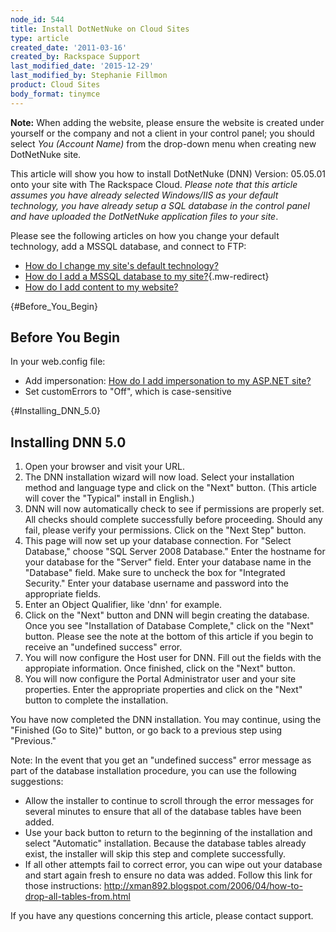 ```yaml
---
node_id: 544
title: Install DotNetNuke on Cloud Sites
type: article
created_date: '2011-03-16'
created_by: Rackspace Support
last_modified_date: '2015-12-29'
last_modified_by: Stephanie Fillmon
product: Cloud Sites
body_format: tinymce
---
```


**Note:** When adding the website, please ensure the website is created
under yourself or the company and not a client in your control panel;
you should select *You (Account Name)* from the drop-down menu when
creating new DotNetNuke site.

This article will show you how to install DotNetNuke (DNN) Version:
05.05.01 onto your site with The Rackspace Cloud. *Please note that this
article assumes you have already selected Windows/IIS as your default
technology, you have already setup a SQL database in the control panel
and have uploaded the DotNetNuke application files to your site*.

Please see the following articles on how you change your default
technology, add a MSSQL database, and connect to FTP:

-   [How do I change my site's default
    technology?](/howto/change-your-sites-default-technology "How do I change my site's default technology?")
-   [How do I add a MSSQL database to my
    site?](/howto/rackspace-cloud-sites-essentials-mssql-databases "How do I add a MSSQL database to my site?"){.mw-redirect}
-   [How do I add content to my
    website?](/howto/getting-started-with-cloud-sites-ftpsshfsftp-clients "How do I add content to my website?")

[](){#Before_You_Begin}

<span class="mw-headline">Before You Begin </span>
--------------------------------------------------

In your web.config file:

-   Add impersonation: [How do I add impersonation to my ASP.NET
    site?](/howto/add-impersonation-to-your-aspnet-cloud-site "How do I add impersonation to my ASP.NET site?")
-   Set customErrors to "Off", which is case-sensitive

[](){#Installing_DNN_5.0}

<span class="mw-headline">Installing DNN 5.0 </span>
----------------------------------------------------

1.  Open your browser and visit your URL.
2.  The DNN installation wizard will now load. Select your installation
    method and language type and click on the "Next" button. (This
    article will cover the "Typical" install in English.)
3.  DNN will now automatically check to see if permissions are
    properly set. All checks should complete successfully
    before proceeding. Should any fail, please verify your permissions.
    Click on the "Next Step" button.
4.  This page will now set up your database connection. For "Select
    Database," choose "SQL Server 2008 Database." Enter the hostname for
    your database for the "Server" field. Enter your database name in
    the "Database" field. Make sure to uncheck the box for "Integrated
    Security." Enter your database username and password into the
    appropriate fields.
5.  Enter an Object Qualifier, like 'dnn' for example.
6.  Click on the "Next" button and DNN will begin creating the database.
    Once you see "Installation of Database Complete," click on the
    "Next" button. Please see the note at the bottom of this article if
    you begin to receive an "undefined success" error.
7.  You will now configure the Host user for DNN. Fill out the fields
    with the appropiate information. Once finished, click on the
    "Next" button.
8.  You will now configure the Portal Administrator user and your
    site properties. Enter the appropriate properties and click on the
    "Next" button to complete the installation.

You have now completed the DNN installation. You may continue, using the
"Finished (Go to Site)" button, or go back to a previous step using
"Previous."

Note: In the event that you get an "undefined success" error message as
part of the database installation procedure, you can use the following
suggestions:

-   Allow the installer to continue to scroll through the error messages
    for several minutes to ensure that all of the database tables have
    been added.
-   Use your back button to return to the beginning of the installation
    and select "Automatic" installation. Because the database tables
    already exist, the installer will skip this step and
    complete successfully.
-   If all other attempts fail to correct error, you can wipe out your
    database and start again fresh to ensure no data was added. Follow
    this link for those instructions:
    <http://xman892.blogspot.com/2006/04/how-to-drop-all-tables-from.html>

If you have any questions concerning this article, please contact
support.

